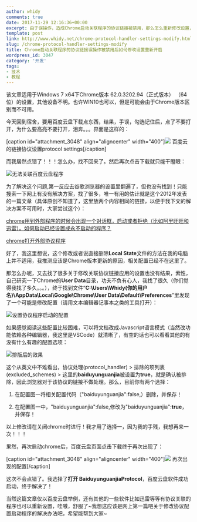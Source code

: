 ```yaml
---
author: whidy
comments: true
date: 2017-11-29 12:16:36+00:00
excerpt: 由于误操作，造成Chrome启动关联程序的协议链接被禁用，那么怎么重新修改设置，启动相关的程序呢，这里将为大家解答！
template: post
link: http://www.whidy.net/chrome-protocol-handler-settings-modify.html
slug: /chrome-protocol-handler-settings-modify
title: Chrome启动关联程序的协议链接误操作被禁用后如何修改设置重新开启
wordpress_id: 3047
category: '开发'
tags:
- 技术
- 教程
---
```


该文章适用于Windows 7 x64下Chrome版本 62.0.3202.94（正式版本） （64 位）的设置，其他设备不明。也许WIN10也可以，但是可能会由于Chrome版本区别而不可用。

今天回到宿舍，要用百度云盘下载点东西，结果，手误，勾选记住后，点了不要打开，为什么要高亮不要打开，泪奔。。。界面是这样的：

[caption id="attachment_3048" align="aligncenter" width="400"][![](http://www.whidy.net/wp-content/uploads/2017/11/protocol-400x129.png)](http://www.whidy.net/wp-content/uploads/2017/11/protocol.png) 百度云的链接协议设置protocol settings[/caption]

<!-- more -->而我居然点错了！！！怎么办，找不回来了。然后再次点击下载就只能干瞪眼：

![无法关联百度云盘程序](http://www.whidy.net/wp-content/uploads/2017/11/dl-400x235.png)

为了解决这个问题,第一反应去谷歌浏览器的设置里翻遍了，但也没有找到！只能搜索一下网上有没有解决方案，找了很多，唯一有用的估计就是这个2012年发表的一篇文章（具体原创不知道了，这里放两个内容相同的链接，以便于我下文的解决方案不可用时，大家尝试这个）：

[chrome用到外部程序的时候会出现一个对话框，启动或者拒绝（比如阿里旺旺和迅雷）。如何启动已经设置成永不启动的程序？](https://www.zhihu.com/question/20529039)

[chrome打开外部协议程序](https://www.chenyudong.com/archives/chrome-open-external-protocal.html)

好了，我这里想说，这个修改或者说直接删除**Local State**文件的方法在我的电脑上并不适用，我推测应该是Chrome版本更新的原因，相关配置已经不在这里了。

那怎么办呢，又去找了很多关于修改关联协议链接应用的设置也没有结果，索性，自己研究一下Chrome的**User Data**目录，功夫不负有心人，我找了很久（你们觉得我找了多久。。。），终于找到文件“**C:\Users\Whidy(你的用户名)\AppData\Local\Google\Chrome\User Data\Default\Preferences**”里发现了一个可能是修改配置（请用文本编辑器记事本之类的工具打开）：

![设置协议程序启动的配置](http://www.whidy.net/wp-content/uploads/2017/11/settings-400x282.png)

如果感觉阅读这些配置比较困难，可以将文档改成Javascript语言模式（当然改功能依赖各种编辑器，我这里是VSCode）就清晰了，有空的话也可以看看其他的有没有什么有趣的配置选项：

![排版后的效果](http://www.whidy.net/wp-content/uploads/2017/11/settings-2.png)

这个从英文中不难看出，协议处理(protocol_handler) > 排除的项列表(excluded_schemes) > 这里的**baiduyunguanjia**被设置为**true**，就是确认被排除，因此浏览器对于该协议的链接不做处理。那么，目前你有两个选择：



 	
  1. 在配置图一将相关配置代码（"baiduyunguanjia":false,）删除，并保存！

 	
  2. 在配置图一中，"baiduyunguanjia":false,修改为"baiduyunguanjia":**true**，并保存！


以上修改请在关闭chrome时进行！我才用了选择一，因为我的手残，我想再来一次！！！

果然，再次启动chrome后，百度云盘页面点击下载终于再次出现了：

[caption id="attachment_3048" align="aligncenter" width="400"][![](http://www.whidy.net/wp-content/uploads/2017/11/protocol-400x129.png)](http://www.whidy.net/wp-content/uploads/2017/11/protocol.png) 再次出现的配置[/caption]

这次不会点错了。我选择了**打开 BaiduyunguanjiaProtocol**，百度云盘软件成功启动，终于解决了！

当然这篇文章仅以百度云盘举例，还有其他的一些软件比如迅雷等等有协议关联的程序也可以重新设置，哇嗷，舒服了~我想这应该是网上第一篇吧关于修改协议配置启动程序的解决办法吧，希望能帮到大家~
